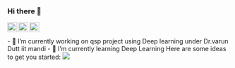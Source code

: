 ### Hi there 👋
<a href="https://twitter.com/sudhanshu__8">
  <img align="left" alt="sudhanshu's Twitter" width="22px" src="https://cdn.jsdelivr.net/npm/simple-icons@v3/icons/twitter.svg" />
</a>
<a href="https://linkedin.com/in/sudhanshu-kumar-a29ab8184">
  <img align="left" alt="sudhanshu's Linkdein" width="22px" src="https://cdn.jsdelivr.net/npm/simple-icons@v3/icons/linkedin.svg" />
</a>
<a href="https://github.com/ksudhanshu348">
  <img align="left" alt="sudhanshu's's Github" width="22px" src="https://cdn.jsdelivr.net/npm/simple-icons@v3/icons/github.svg" />
</a>
<br/>
<br/>
- 🔭 I’m currently working on qsp project using Deep learning under Dr.varun Dutt iit mandi
- 🌱 I’m currently learning Deep Learning
Here are some ideas to get you started:

<!--- 🔭 I’m currently working on qsp project using Deep learning under Dr.varun Dutt iit mandi
- 🌱 I’m currently learning Deep Learning
- 👯 I’m looking to collaborate on ...
- 🤔 I’m looking for help with ...
- 💬 Ask me about ...
- 📫 How to reach me: ...
- 😄 Pronouns: ...
- ⚡ Fun fact: ...--->
 <img src="https://github-readme-stats.vercel.app/api?username=ksudhanshu348&&show_icons=true&title_color=ffffff&icon_color=bb2acf&text_color=daf7dc&bg_color=151515"/>
